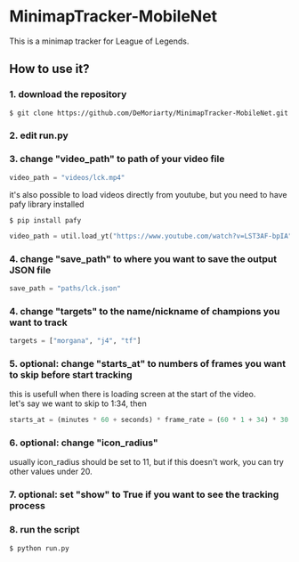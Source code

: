 # MinimapTracker-MobileNet
This is a minimap tracker for League of Legends.

## How to use it?
### 1. download the repository
```
$ git clone https://github.com/DeMoriarty/MinimapTracker-MobileNet.git
```
### 2. edit run.py
### 3. change "video_path" to path of your video file
```python
video_path = "videos/lck.mp4"  
```
it's also possible to load videos directly from youtube, but you need to have pafy library installed 
```
$ pip install pafy
```
```python
video_path = util.load_yt("https://www.youtube.com/watch?v=LST3AF-bpIA").url  
```
### 4. change "save_path" to where you want to save the output JSON file
```python
save_path = "paths/lck.json"
```
### 4. change "targets" to the name/nickname of champions you want to track
```python
targets = ["morgana", "j4", "tf"]
```
### 5. optional: change "starts_at" to numbers of frames you want to skip before start tracking
this is usefull when there is loading screen at the start of the video.  
let's say we want to skip to 1:34, then 
```python
starts_at = (minutes * 60 + seconds) * frame_rate = (60 * 1 + 34) * 30
```
### 6. optional: change "icon_radius"
usually icon_radius should be set to 11, but if this doesn't work, you can try other values under 20.  
### 7. optional: set "show" to True if you want to see the tracking process
### 8. run the script
```
$ python run.py
```
